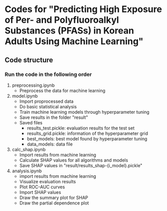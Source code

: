 # Codes for "Predicting High Exposure of Per- and Polyfluoroalkyl Substances (PFASs) in Korean Adults Using Machine Learning"

## Code structure
### Run the code in the following order

1. preprocessing.ipynb
   - Preprocess the data for machine learning
2. model.ipynb
   - Import proprocessed data
   - Do basic statistical analysis
   - Train machine learning models through hyperparameter tuning
   - Save results in the folder "result"
   - Saved files
     - results_test.pickle: evaluation results for the test set
     - results_grid.pickle: information of the hyperparameter grid
     - best_models: best model found by hyperparameter tuning
     - data_models: data file
3. calc_shap.ipynb
   - Import results from machine learning
   - Calculate SHAP values for all algorithms and models
   - Save SHAP values in "result/results_shap-{i_model}.pickle"
4. analysis.ipynb
   - import results from machine learning
   - Visualize evaluation results
   - Plot ROC-AUC curves
   - Import SHAP values
   - Draw the summary plot for SHAP
   - Draw the partial dependence plot
